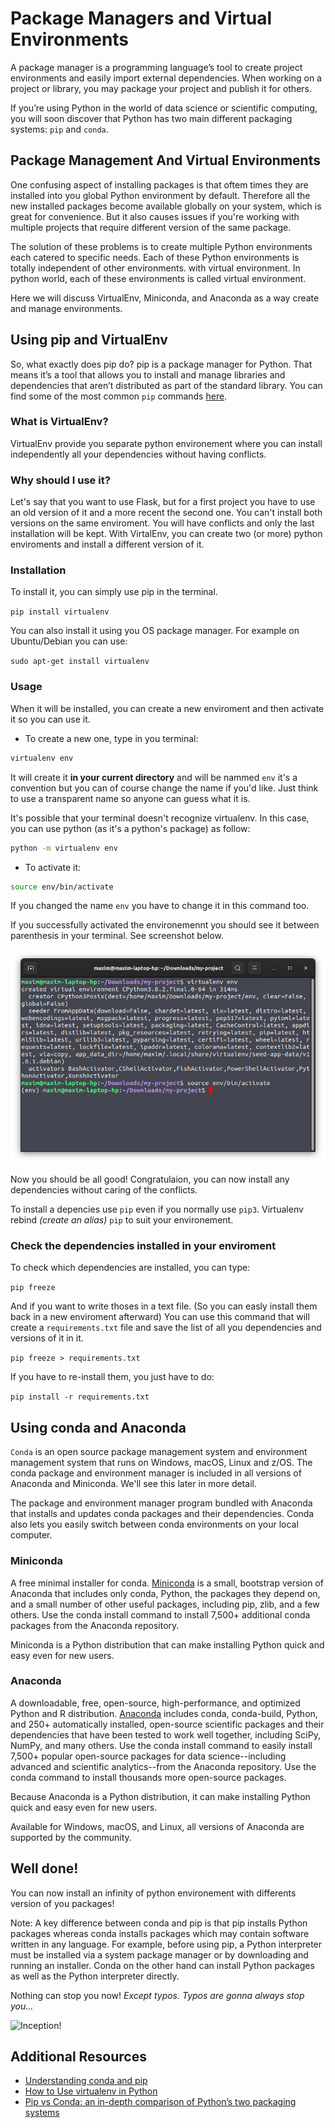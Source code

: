 # Package Managers and Virtual Environments

A package manager is a programming language’s tool to create project environments and easily import external dependencies. When working on a project or library, you may package your project and publish it for others.

If you’re using Python in the world of data science or scientific computing, you will soon discover that Python has two main different packaging systems: ```pip``` and ```conda```. 

## Package Management And Virtual Environments

One confusing aspect of installing packages is that oftem times they are installed into you global Python environment by default. Therefore all the new installed packages become available globally on your system, which is great for convenience. But it also causes issues if you're working with multiple projects that require different version of the same package.

The solution of these problems is to create multiple Python environments each catered to specific needs. Each of these Python environments is totally independent of other environments. with virtual environment. In python world, each of these environments is called virtual environment.

Here we will discuss VirtualEnv, Miniconda, and Anaconda as a way create and manage environments. 


## Using pip and VirtualEnv

So, what exactly does pip do? pip is a package manager for Python. That means it’s a tool that allows you to install and manage libraries and dependencies that aren’t distributed as part of the standard library. You can find some of the most common ```pip``` commands [here](https://www.geeksforgeeks.org/12-pip-commands-for-python-developers/).




### What is VirtualEnv?
VirtualEnv provide you separate python environement where you can install independently all your dependencies without having conflicts.

### Why should I use it?
Let's say that you want to use Flask, but for a first project you have to use an old version of it and a more recent the second one. You can't install both versions on the same enviroment. You will have conflicts and only the last installation will be kept. 
With VirtalEnv, you can create two (or more) python enviroments and install a different version of it.

### Installation
To install it, you can simply use pip in the terminal.

```pip install virtualenv```

You can also install it using you OS package manager. For example on Ubuntu/Debian you can use:

```sudo apt-get install virtualenv```

### Usage

When it will be installed, you can create a new enviroment and then activate it so you can use it.

* To create a new one, type in you terminal:
```bash
virtualenv env
```
It will create it **in your current directory** and will be nammed `env` it's a convention but you can of course change the name if you'd like. 
Just think to use a transparent name so anyone can guess what it is.

It's possible that your terminal doesn't recognize virtualenv. In this case, you can use python (as it's a python's package) as follow:

```bash
python -m virtualenv env
```

* To activate it:
```bash
source env/bin/activate
```

If you changed the name `env` you have to change it in this command too.

If you successfully activated the environemennt you should see it between parenthesis in your terminal. See screenshot below.

![virtualenv](assets/screen-virtualenv-activated.png)

Now you should be all good! Congratulaion, you can now install any dependencies without caring of the conflicts. 

To install a depencies use `pip` even if you normally use `pip3`. Virtualenv rebind *(create an alias)* `pip` to suit your environement.

### Check the dependencies installed in your enviroment
To check which dependencies are installed, you can type:

```pip freeze```


And if you want to write thoses in a text file. (So you can easly install them back in a new enviroment afterward)
You can use this command that will create a `requirements.txt` file and save the list of all you dependencies and versions of it in it.

```pip freeze > requirements.txt```


If you have to re-install them, you just have to do:

```pip install -r requirements.txt```

## Using conda and Anaconda

```Conda``` is an open source package management system and environment management system that runs on Windows, macOS, Linux and z/OS. The conda package and environment manager is included in all versions of Anaconda and Miniconda. We'll see this later in more detail.

The package and environment manager program bundled with Anaconda that installs and updates conda packages and their dependencies. Conda also lets you easily switch between conda environments on your local computer.

### Miniconda

A free minimal installer for conda. [Miniconda](https://docs.conda.io/en/latest/miniconda.html) is a small, bootstrap version of Anaconda that includes only conda, Python, the packages they depend on, and a small number of other useful packages, including pip, zlib, and a few others. Use the conda install command to install 7,500+ additional conda packages from the Anaconda repository.

Miniconda is a Python distribution that can make installing Python quick and easy even for new users.


### Anaconda

A downloadable, free, open-source, high-performance, and optimized Python and R distribution. [Anaconda](https://www.anaconda.com/) includes conda, conda-build, Python, and 250+ automatically installed, open-source scientific packages and their dependencies that have been tested to work well together, including SciPy, NumPy, and many others. Use the conda install command to easily install 7,500+ popular open-source packages for data science--including advanced and scientific analytics--from the Anaconda repository. Use the conda command to install thousands more open-source packages.

Because Anaconda is a Python distribution, it can make installing Python quick and easy even for new users.

Available for Windows, macOS, and Linux, all versions of Anaconda are supported by the community.

## Well done!

You can now install an infinity of python environement with differents version of you packages!

Note: A key difference between conda and pip is that pip installs Python packages whereas conda installs packages which may contain software written in any language. For example, before using pip, a Python interpreter must be installed via a system package manager or by downloading and running an installer. Conda on the other hand can install Python packages as well as the Python interpreter directly.

Nothing can stop you now! *Except typos. Typos are gonna always stop you...*

![Inception!](assets/inception.gif)

## Additional Resources
- [Understanding conda and pip](https://www.anaconda.com/blog/understanding-conda-and-pip)
- [How to Use virtualenv in Python](https://learnpython.com/blog/how-to-use-virtualenv-python/)
- [Pip vs Conda: an in-depth comparison of Python’s two packaging systems](https://pythonspeed.com/articles/conda-vs-pip/)